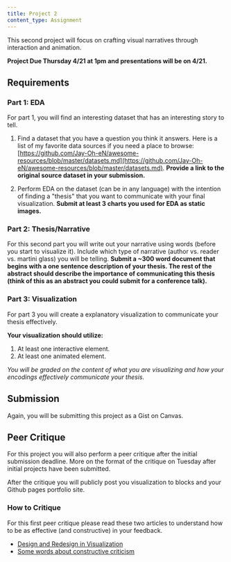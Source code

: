 ```yaml
---
title: Project 2
content_type: Assignment
---
```


This second project will focus on crafting visual narratives through interaction and animation.

__Project Due Thursday 4/21 at **1pm** and presentations will be on 4/21.__

## Requirements

### Part 1: EDA

For part 1, you will find an interesting dataset that has an interesting story to tell.

1. Find a dataset that you have a question you think it answers. Here is a list of my favorite data sources if you need a place to browse: [https://github.com/Jay-Oh-eN/awesome-resources/blob/master/datasets.md](https://github.com/Jay-Oh-eN/awesome-resources/blob/master/datasets.md). **Provide a link to the original source dataset in your submission.**

2. Perform EDA on the dataset (can be in any language) with the intention of finding a "thesis" that you want to communicate with your final visualization. **Submit at least 3 charts you used for EDA as static images.**

### Part 2: Thesis/Narrative

For this second part you will write out your narrative using words (before you start to visualize it). Include which type of narrative (author vs. reader vs. martini glass) you will be telling. **Submit a ~300 word document that begins with a one sentence description of your thesis. The rest of the abstract should describe the importance of communicating this thesis (think of this as an abstract you could submit for a conference talk).**

### Part 3: Visualization

For part 3 you will create a explanatory visualization to communicate your thesis effectively.

**Your visualization should utilize:**

1. At least one interactive element.
2. At least one animated element.

_You will be graded on the content of what you are visualizing and how your encodings effectively communicate your thesis._

## Submission

Again, you will be submitting this project as a Gist on Canvas.

## Peer Critique

For this project you will also perform a peer critique after the initial submission deadline. More on the format of the critique on Tuesday after initial projects have been submitted.

After the critique you will publicly post you visualization to blocks and your Github pages portfolio site.

### How to Critique

For this first peer critique please read these two articles to understand how to be as effective (and constructive) in your feedback.
  * [Design and Redesign in Visualization](https://medium.com/@hint_fm/design-and-redesign-4ab77206cf9)
  * [Some words about constructive criticism](http://www.thefunctionalart.com/2014/08/some-words-about-constructive-criticism.html)

<!-- 
## Resources
 -->
